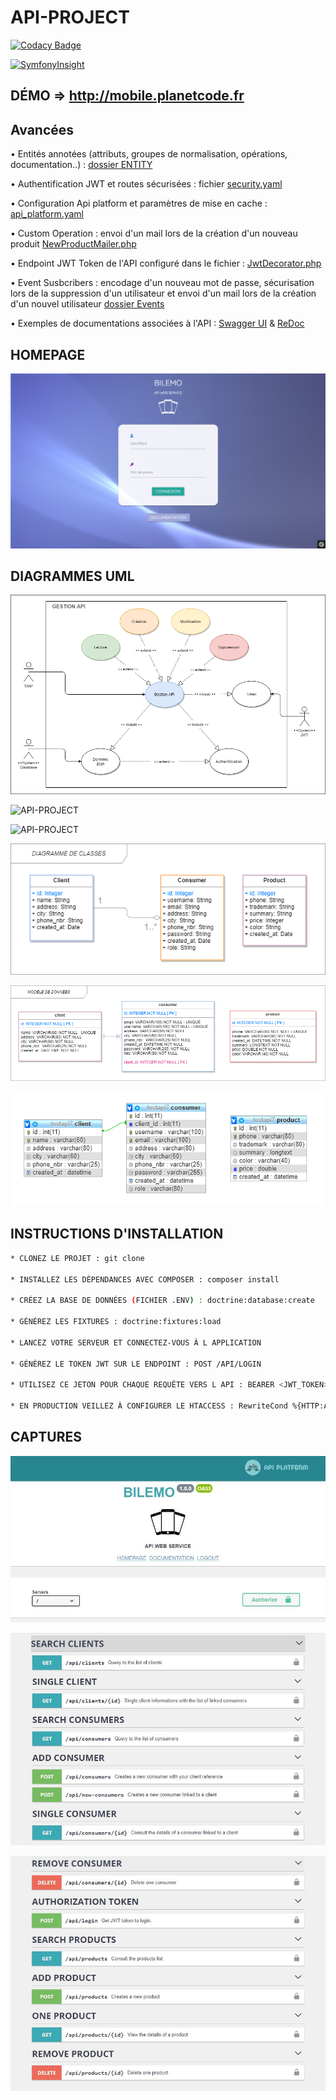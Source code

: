 # API-PROJECT

[![Codacy Badge](https://app.codacy.com/project/badge/Grade/2dc074a9d3154e6a935e2365711a1b61)](https://www.codacy.com/gh/JEND-CODES/API-PROJECT/dashboard?utm_source=github.com&amp;utm_medium=referral&amp;utm_content=JEND-CODES/API-PROJECT&amp;utm_campaign=Badge_Grade)

[![SymfonyInsight](https://insight.symfony.com/projects/e987388d-6340-4e8c-aea9-b082f74aa4e9/big.svg)](https://insight.symfony.com/projects/e987388d-6340-4e8c-aea9-b082f74aa4e9)

## DÉMO => http://mobile.planetcode.fr

## Avancées

• Entités annotées (attributs, groupes de normalisation, opérations, documentation..) : [dossier ENTITY](https://github.com/JEND-CODES/API-PROJECT/tree/main/src/Entity)

• Authentification JWT et routes sécurisées : fichier [security.yaml](https://github.com/JEND-CODES/API-PROJECT/blob/main/config/packages/security.yaml)

• Configuration Api platform et paramètres de mise en cache : [api_platform.yaml](https://github.com/JEND-CODES/API-PROJECT/blob/main/config/packages/api_platform.yaml)

• Custom Operation : envoi d'un mail lors de la création d'un nouveau produit [NewProductMailer.php](https://github.com/JEND-CODES/API-PROJECT/tree/main/src/Controller)

• Endpoint JWT Token de l'API configuré dans le fichier : [JwtDecorator.php](https://github.com/JEND-CODES/API-PROJECT/blob/main/src/OpenApi/JwtDecorator.php)

• Event Susbcribers : encodage d'un nouveau mot de passe, sécurisation lors de la suppression d'un utilisateur et envoi d'un mail lors de la création d'un nouvel utilisateur [dossier Events](https://github.com/JEND-CODES/API-PROJECT/tree/main/src/Events)

• Exemples de documentations associées à l'API : [Swagger UI](http://mobile.planetcode.fr/swagger/index.html) & [ReDoc](http://mobile.planetcode.fr/api/docs?ui=re_doc)

## HOMEPAGE

![API-PROJECT](https://raw.githubusercontent.com/JEND-CODES/API-PROJECT/main/public/images/CapchaApiProject.png)

## DIAGRAMMES UML

![API-PROJECT](https://raw.githubusercontent.com/JEND-CODES/API-PROJECT/main/diagrammes/Cas_Gestion_Api_P7_V3.png)

![API-PROJECT]()

![API-PROJECT](https://raw.githubusercontent.com/JEND-CODES/API-PROJECT/main/diagrammes/S%C3%A9quence_Authentification_P7_V4.png)

![API-PROJECT](https://raw.githubusercontent.com/JEND-CODES/API-PROJECT/main/diagrammes/Diagramme_de_Classes_P7_V3.png)

![API-PROJECT](https://raw.githubusercontent.com/JEND-CODES/API-PROJECT/main/diagrammes/Mod%C3%A8le_de_donn%C3%A9es_P7_V3.png)

![API-PROJECT](https://raw.githubusercontent.com/JEND-CODES/API-PROJECT/main/diagrammes/Concepteur_BDD_Bilemo_v3.png)

## INSTRUCTIONS D'INSTALLATION
``` bash
* CLONEZ LE PROJET : git clone

* INSTALLEZ LES DÉPENDANCES AVEC COMPOSER : composer install

* CRÉEZ LA BASE DE DONNÉES (FICHIER .ENV) : doctrine:database:create

* GÉNÉREZ LES FIXTURES : doctrine:fixtures:load

* LANCEZ VOTRE SERVEUR ET CONNECTEZ-VOUS À L APPLICATION

* GÉNÉREZ LE TOKEN JWT SUR LE ENDPOINT : POST /API/LOGIN

* UTILISEZ CE JETON POUR CHAQUE REQUÊTE VERS L API : BEARER <JWT_TOKEN>

* EN PRODUCTION VEILLEZ À CONFIGURER LE HTACCESS : RewriteCond %{HTTP:Authorization} ^(.*)
```

## CAPTURES

![API-PROJECT](https://raw.githubusercontent.com/JEND-CODES/API-PROJECT/main/public/captures/capture_api_0.JPG)

![API-PROJECT](https://raw.githubusercontent.com/JEND-CODES/API-PROJECT/main/public/captures/capture_api_1.JPG)

![API-PROJECT](https://raw.githubusercontent.com/JEND-CODES/API-PROJECT/main/public/captures/capture_api_2.JPG)
